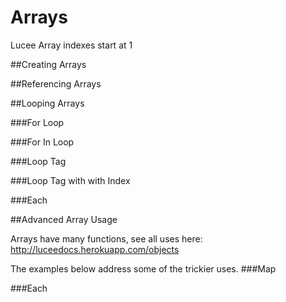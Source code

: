 # Arrays

Lucee Array indexes start at 1

##Creating Arrays

##Referencing Arrays

##Looping Arrays

###For Loop

###For In Loop

###Loop Tag

###Loop Tag with with Index

###Each

##Advanced Array Usage

Arrays have many functions, see all uses here: http://luceedocs.herokuapp.com/objects

The examples below address some of the trickier uses.
###Map

###Each

